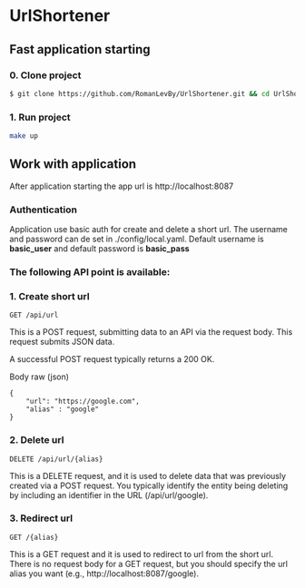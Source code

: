 # UrlShortener

## Fast application starting

### 0. Clone project
```bash
$ git clone https://github.com/RomanLevBy/UrlShortener.git && cd UrlShortener
```

### 1. Run project
```bash
make up
```

## Work with application

After application starting the app url is http://localhost:8087

### Authentication
Application use basic auth for create and delete a short url. The username and password can de set in ./config/local.yaml.
Default username is **basic_user** and default password is **basic_pass**


### The following API point is available:

### 1. Create short url
```http
GET /api/url
```
This is a POST request, submitting data to an API via the request body. This request submits JSON data.

A successful POST request typically returns a 200 OK.

Body raw (json)

```
{
    "url": "https://google.com",
    "alias" : "google"
}
```

### 2. Delete url 
```http
DELETE /api/url/{alias}
```
This is a DELETE request, and it is used to delete data that was previously created via a POST request.
You typically identify the entity being deleting by including an identifier in the URL (/api/url/google).

### 3. Redirect url
```http
GET /{alias}
```
This is a GET request and it is used to redirect to url from the short url. 
There is no request body for a GET request, but you should specify the url alias you want (e.g., http://localhost:8087/google).